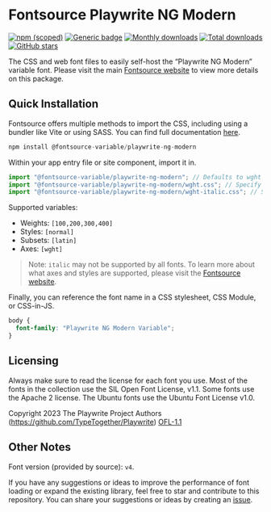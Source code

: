 # Fontsource Playwrite NG Modern

[![npm (scoped)](https://img.shields.io/npm/v/@fontsource-variable/playwrite-ng-modern?color=brightgreen)](https://www.npmjs.com/package/@fontsource-variable/playwrite-ng-modern) [![Generic badge](https://img.shields.io/badge/fontsource-passing-brightgreen)](https://github.com/fontsource/fontsource) [![Monthly downloads](https://badgen.net/npm/dm/@fontsource-variable/playwrite-ng-modern)](https://github.com/fontsource/fontsource) [![Total downloads](https://badgen.net/npm/dt/@fontsource-variable/playwrite-ng-modern)](https://github.com/fontsource/fontsource) [![GitHub stars](https://img.shields.io/github/stars/fontsource/fontsource.svg?style=social&label=Star)](https://github.com/fontsource/fontsource/stargazers)

The CSS and web font files to easily self-host the “Playwrite NG Modern” variable font. Please visit the main [Fontsource website](https://fontsource.org/fonts/playwrite-ng-modern) to view more details on this package.

## Quick Installation

Fontsource offers multiple methods to import the CSS, including using a bundler like Vite or using SASS. You can find full documentation [here](https://fontsource.org/docs/getting-started/introduction).

```javascript
npm install @fontsource-variable/playwrite-ng-modern
```

Within your app entry file or site component, import it in.

```javascript
import "@fontsource-variable/playwrite-ng-modern"; // Defaults to wght axis
import "@fontsource-variable/playwrite-ng-modern/wght.css"; // Specify axis
import "@fontsource-variable/playwrite-ng-modern/wght-italic.css"; // Specify axis and style
```

Supported variables:
- Weights: `[100,200,300,400]`
- Styles: `[normal]`
- Subsets: `[latin]`
- Axes: `[wght]`

> Note: `italic` may not be supported by all fonts. To learn more about what axes and styles are supported, please visit the [Fontsource website](https://fontsource.org/fonts/playwrite-ng-modern).

Finally, you can reference the font name in a CSS stylesheet, CSS Module, or CSS-in-JS.

```css
body {
  font-family: "Playwrite NG Modern Variable";
}
```

## Licensing
Always make sure to read the license for each font you use. Most of the fonts in the collection use the SIL Open Font License, v1.1. Some fonts use the Apache 2 license. The Ubuntu fonts use the Ubuntu Font License v1.0.

Copyright 2023 The Playwrite Project Authors (https://github.com/TypeTogether/Playwrite)
[OFL-1.1](http://scripts.sil.org/OFL)

## Other Notes
Font version (provided by source): `v4`.

If you have any suggestions or ideas to improve the performance of font loading or expand the existing library, feel free to star and contribute to this repository. You can share your suggestions or ideas by creating an [issue](https://github.com/fontsource/fontsource/issues).